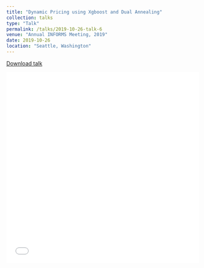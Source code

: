 ```yaml
---
title: "Dynamic Pricing using Xgboost and Dual Annealing"
collection: talks
type: "Talk"
permalink: /talks/2019-10-26-talk-6
venue: "Annual INFORMS Meeting, 2019"
date: 2019-10-26
location: "Seattle, Washington"
---
```


[Download talk](http:///akrm3008.github.io/files/Informs_poster.pdf)



<iframe src="/files/Informs_poster.pdf" width="100%" height="500" frameborder="no" border="0" marginwidth="0" marginheight="0"></iframe>
